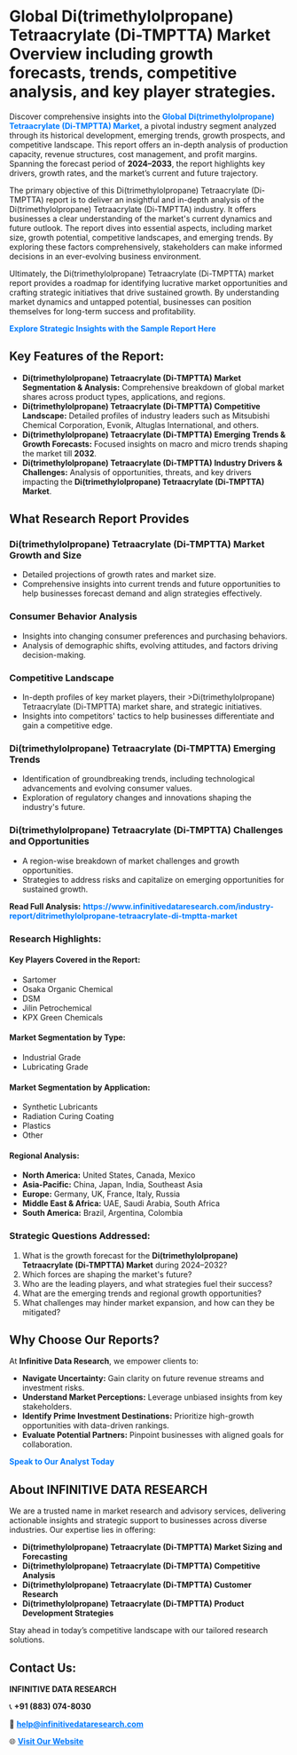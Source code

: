 <h1>Global Di(trimethylolpropane) Tetraacrylate (Di-TMPTTA) Market Overview including growth forecasts, trends, competitive analysis, and key player strategies.</h1>
<p>
Discover comprehensive insights into the 
<a href="https://www.infinitivedataresearch.com/industry-report/ditrimethylolpropane-tetraacrylate-di-tmptta-market" rel="dofollow" style="color: #007BFF; text-decoration: none;"><strong>Global Di(trimethylolpropane) Tetraacrylate (Di-TMPTTA) Market</strong></a>, a pivotal industry segment analyzed through its historical development, emerging trends, growth prospects, and competitive landscape. This report offers an in-depth analysis of production capacity, revenue structures, cost management, and profit margins. Spanning the forecast period of <strong>2024–2033</strong>, the report highlights key drivers, growth rates, and the market’s current and future trajectory.
</p>
<p>
The primary objective of this Di(trimethylolpropane) Tetraacrylate (Di-TMPTTA) report is to deliver an insightful and in-depth analysis of the Di(trimethylolpropane) Tetraacrylate (Di-TMPTTA) industry. It offers businesses a clear understanding of the market's current dynamics and future outlook. The report dives into essential aspects, including market size, growth potential, competitive landscapes, and emerging trends. By exploring these factors comprehensively, stakeholders can make informed decisions in an ever-evolving business environment.
</p>
<p>
Ultimately, the Di(trimethylolpropane) Tetraacrylate (Di-TMPTTA) market report provides a roadmap for identifying lucrative market opportunities and crafting strategic initiatives that drive sustained growth. By understanding market dynamics and untapped potential, businesses can position themselves for long-term success and profitability.
</p>
<p>
<a href="https://www.infinitivedataresearch.com/request-sample/reportId=105690" style="color: #007BFF; text-decoration: none;"><strong>Explore Strategic Insights with the Sample Report Here</strong></a>
</p>

<h2>Key Features of the Report:</h2>
<ul>
<li><strong>Di(trimethylolpropane) Tetraacrylate (Di-TMPTTA) Market Segmentation & Analysis:</strong> Comprehensive breakdown of global market shares across product types, applications, and regions.</li>
<li><strong>Di(trimethylolpropane) Tetraacrylate (Di-TMPTTA) Competitive Landscape:</strong> Detailed profiles of industry leaders such as Mitsubishi Chemical Corporation, Evonik, Altuglas International, and others.</li>
<li><strong>Di(trimethylolpropane) Tetraacrylate (Di-TMPTTA) Emerging Trends & Growth Forecasts:</strong> Focused insights on macro and micro trends shaping the market till <strong>2032</strong>.</li>
<li><strong>Di(trimethylolpropane) Tetraacrylate (Di-TMPTTA) Industry Drivers & Challenges:</strong> Analysis of opportunities, threats, and key drivers impacting the <strong>Di(trimethylolpropane) Tetraacrylate (Di-TMPTTA) Market</strong>.</li>
</ul>

<h2>What Research Report Provides</h2>
<h3>Di(trimethylolpropane) Tetraacrylate (Di-TMPTTA) Market Growth and Size</h3>
<ul>
<li>Detailed projections of growth rates and market size.</li>
<li>Comprehensive insights into current trends and future opportunities to help businesses forecast demand and align strategies effectively.</li>
</ul>

<h3>Consumer Behavior Analysis</h3>
<ul>
<li>Insights into changing consumer preferences and purchasing behaviors.</li>
<li>Analysis of demographic shifts, evolving attitudes, and factors driving decision-making.</li>
</ul>

<h3>Competitive Landscape</h3>
<ul>
<li>In-depth profiles of key market players, their >Di(trimethylolpropane) Tetraacrylate (Di-TMPTTA) market share, and strategic initiatives.</li>
<li>Insights into competitors' tactics to help businesses differentiate and gain a competitive edge.</li>
</ul>

<h3>Di(trimethylolpropane) Tetraacrylate (Di-TMPTTA) Emerging Trends</h3>
<ul>
<li>Identification of groundbreaking trends, including technological advancements and evolving consumer values.</li>
<li>Exploration of regulatory changes and innovations shaping the industry's future.</li>
</ul>

<h3>Di(trimethylolpropane) Tetraacrylate (Di-TMPTTA) Challenges and Opportunities</h3>
<ul>
<li>A region-wise breakdown of market challenges and growth opportunities.</li>
<li>Strategies to address risks and capitalize on emerging opportunities for sustained growth.</li>
</ul>
<p><strong>Read Full Analysis:</strong> <a href="https://www.infinitivedataresearch.com/industry-report/ditrimethylolpropane-tetraacrylate-di-tmptta-market" rel="dofollow" style="color: #007BFF; text-decoration: none;"><strong>https://www.infinitivedataresearch.com/industry-report/ditrimethylolpropane-tetraacrylate-di-tmptta-market</strong></a></p>
<h3>Research Highlights:</h3>
<h4>Key Players Covered in the Report:</h4>
<ul><li>Sartomer</li><li>Osaka Organic Chemical</li><li>DSM</li><li>Jilin Petrochemical</li><li>KPX Green Chemicals</li></ul>
<h4>Market Segmentation by Type:</h4>
<ul><li>Industrial Grade</li><li>Lubricating Grade</li></ul>
<h4>Market Segmentation by Application:</h4>
<ul><li>Synthetic Lubricants</li><li>Radiation Curing Coating</li><li>Plastics</li><li>Other</li></ul>

<h4>Regional Analysis:</h4>
<ul>
<li><strong>North America:</strong> United States, Canada, Mexico</li>
<li><strong>Asia-Pacific:</strong> China, Japan, India, Southeast Asia</li>
<li><strong>Europe:</strong> Germany, UK, France, Italy, Russia</li>
<li><strong>Middle East & Africa:</strong> UAE, Saudi Arabia, South Africa</li>
<li><strong>South America:</strong> Brazil, Argentina, Colombia</li>
</ul>

<h3>Strategic Questions Addressed:</h3>
<ol>
<li>What is the growth forecast for the <strong>Di(trimethylolpropane) Tetraacrylate (Di-TMPTTA) Market</strong> during 2024–2032?</li>
<li>Which forces are shaping the market's future?</li>
<li>Who are the leading players, and what strategies fuel their success?</li>
<li>What are the emerging trends and regional growth opportunities?</li>
<li>What challenges may hinder market expansion, and how can they be mitigated?</li>
</ol>

<h2>Why Choose Our Reports?</h2>
<p>At <strong>Infinitive Data Research</strong>, we empower clients to:</p>
<ul>
<li><strong>Navigate Uncertainty:</strong> Gain clarity on future revenue streams and investment risks.</li>
<li><strong>Understand Market Perceptions:</strong> Leverage unbiased insights from key stakeholders.</li>
<li><strong>Identify Prime Investment Destinations:</strong> Prioritize high-growth opportunities with data-driven rankings.</li>
<li><strong>Evaluate Potential Partners:</strong> Pinpoint businesses with aligned goals for collaboration.</li>
</ul>
<p><a href="https://www.infinitivedataresearch.com/industry-report/ditrimethylolpropane-tetraacrylate-di-tmptta-market" rel="dofollow" style="color: #007BFF; text-decoration: none;"><strong>Speak to Our Analyst Today</strong></a></p>

<h2>About INFINITIVE DATA RESEARCH</h2>
<p>We are a trusted name in market research and advisory services, delivering actionable insights and strategic support to businesses across diverse industries. Our expertise lies in offering:</p>
<ul>
<li><strong>Di(trimethylolpropane) Tetraacrylate (Di-TMPTTA) Market Sizing and Forecasting</strong></li>
<li><strong>Di(trimethylolpropane) Tetraacrylate (Di-TMPTTA) Competitive Analysis</strong></li>
<li><strong>Di(trimethylolpropane) Tetraacrylate (Di-TMPTTA) Customer Research</strong></li>
<li><strong>Di(trimethylolpropane) Tetraacrylate (Di-TMPTTA) Product Development Strategies</strong></li>
</ul>
<p>Stay ahead in today’s competitive landscape with our tailored research solutions.</p>

<h2>Contact Us:</h2>
<p><strong>INFINITIVE DATA RESEARCH</strong></p>
<p>📞 <strong>+91 (883) 074-8030</strong></p>
<p>📧 <strong><a href="mailto:help@infinitivedataresearch.com" style="color: #007BFF;">help@infinitivedataresearch.com</a></strong></p>
<p>🌐 <strong><a href="https://www.infinitivedataresearch.com" rel="dofollow" style="color: #007BFF;">Visit Our Website</a></strong></p>